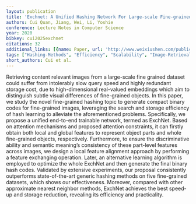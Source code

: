 ```yaml
---
layout: publication
title: 'Exchnet: A Unified Hashing Network For Large-scale Fine-grained Image Retrieval'
authors: Cui Quan, Jiang, Wei, Li, Yoshie
conference: Lecture Notes in Computer Science
year: 2020
bibkey: cui2025exchnet
citations: 32
additional_links: [{name: Paper, url: 'http://www.weixiushen.com/publication/eccv20_ExchNet.pdf'}]
tags: ["Hashing-Methods", "Efficiency", "Scalability", "Image-Retrieval", "Memory-Efficiency", "Datasets", "Compact-Codes"]
short_authors: Cui et al.
---
```

Retrieving content relevant images from a large-scale fine grained dataset could suffer from intolerably slow query speed and highly
redundant storage cost, due to high-dimensional real-valued embeddings
which aim to distinguish subtle visual differences of fine-grained objects.
In this paper, we study the novel fine-grained hashing topic to generate compact binary codes for fine-grained images, leveraging the search
and storage efficiency of hash learning to alleviate the aforementioned
problems. Specifically, we propose a unified end-to-end trainable network,
termed as ExchNet. Based on attention mechanisms and proposed attention constraints, it can firstly obtain both local and global features
to represent object parts and whole fine-grained objects, respectively.
Furthermore, to ensure the discriminative ability and semantic meaning’s
consistency of these part-level features across images, we design a local
feature alignment approach by performing a feature exchanging operation. Later, an alternative learning algorithm is employed to optimize
the whole ExchNet and then generate the final binary hash codes. Validated by extensive experiments, our proposal consistently outperforms
state-of-the-art generic hashing methods on five fine-grained datasets,
which shows our effectiveness. Moreover, compared with other approximate nearest neighbor methods, ExchNet achieves the best speed-up and
storage reduction, revealing its efficiency and practicality.